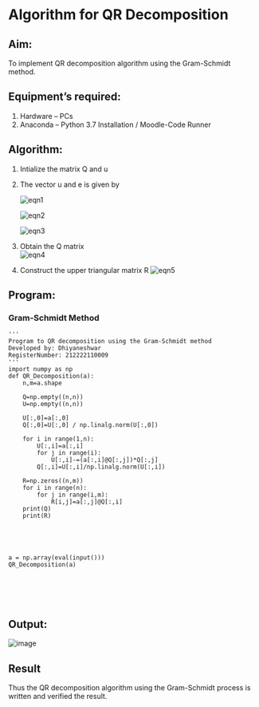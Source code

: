 # Algorithm for QR Decomposition
## Aim:
To implement QR decomposition algorithm using the Gram-Schmidt method.
## Equipment’s required:
1.	Hardware – PCs
2.	Anaconda – Python 3.7 Installation / Moodle-Code Runner
## Algorithm:
1.	Intialize the matrix Q and u
2.	The vector u and e is given by

    ![eqn1](./ex4.jpg)

    ![eqn2](./ex6.jpg)

    ![eqn3](./ex3.jpg)

3.	Obtain the Q matrix   
    ![eqn4](./ex1.jpg)
4.	Construct the upper triangular matrix R
    ![eqn5](./ex2.jpg)



## Program:
### Gram-Schmidt Method
```
''' 
Program to QR decomposition using the Gram-Schmidt method
Developed by: Dhiyaneshwar
RegisterNumber: 212222110009
'''
import numpy as np
def QR_Decomposition(a):
    n,m=a.shape
    
    Q=np.empty((n,n))
    U=np.empty((n,n))
    
    U[:,0]=a[:,0]
    Q[:,0]=U[:,0] / np.linalg.norm(U[:,0])
    
    for i in range(1,n):
        U[:,i]=a[:,i]
        for j in range(i):
            U[:,i]-=(a[:,i]@Q[:,j])*Q[:,j]
        Q[:,i]=U[:,i]/np.linalg.norm(U[:,i])
            
    R=np.zeros((n,m))
    for i in range(n):
        for j in range(i,m):
            R[i,j]=a[:,j]@Q[:,i]
    print(Q)
    print(R)
          
    
    
    
    
a = np.array(eval(input()))
QR_Decomposition(a)






```

## Output:
![image](https://github.com/Dhiyanesh24/QRdecomposition/assets/118362288/755fd570-4f6a-4003-9b81-af3733eb1124)

## Result
Thus the QR decomposition algorithm using the Gram-Schmidt process is written and verified the result.
